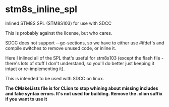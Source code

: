 # stm8s_inline_spl

Inlined STM8S SPL (STM8S103) for use with SDCC

This is probably against the license, but who cares.

SDCC does not support --gc-sections, so we have to either use #ifdef's 
and compile switches to remove unused code, or inline it.

Here I inlined all of the SPL that's useful for stm8s103 (except the flash file -
there's lots of stuff I don't understand, so you'll do better just keeping it
intact or re-implementing it).

This is intended to be used with SDCC on linux.

**The CMakeLists file is for CLion to stop whining about missing includes and fake syntax errors.
It's not used for building. Remove the .clion suffix if you want to use it**
